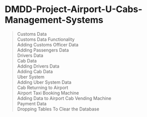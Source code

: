 # DMDD-Project-Airport-U-Cabs-Management-Systems
> Customs Data\
> Customs Data Functionality\
> Adding Customs Officer Data\
> Adding Passengers Data\
> Drivers Data\
> Cab Data\
> Adding Drivers Data\
> Adding Cab Data\
> Uber System\
> Adding Uber System Data\
> Cab Returning to Airport\
> Airport Taxi Booking Machine\
> Adding Data to Airport Cab Vending Machine\
> Payment Data\
> Dropping Tables To Clear the Database
